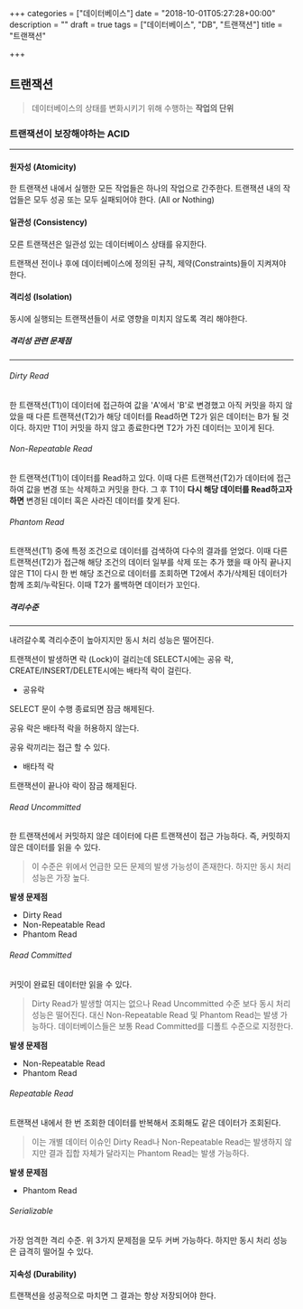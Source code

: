 +++
categories = ["데이터베이스"]
date = "2018-10-01T05:27:28+00:00"
description = ""
draft = true
tags = ["데이터베이스", "DB", "트랜잭션"]
title = "트랜잭션"

+++
## 트랜잭션

> 데이터베이스의 상태를 변화시키기 위해 수행하는 **작업의 단위**

### 트랜잭션이 보장해야하는 ACID

***

#### 원자성 (Atomicity)

한 트랜잭션 내에서 실행한 모든 작업들은 하나의 작업으로 간주한다. 트랜잭션 내의 작업들은 모두 성공 또는 모두 실패되어야 한다. (All or Nothing)

#### 일관성 (Consistency)

모른 트랜잭션은 일관성 있는 데이터베이스 상태를 유지한다.

트랜잭션 전이나 후에 데이터베이스에 정의된 규칙, 제약(Constraints)들이 지켜져야 한다.

#### 격리성 (Isolation)

동시에 실행되는 트랜잭션들이 서로 영향을 미치지 않도록 격리 해야한다.

##### 격리성 관련 문제점

***

###### Dirty Read

한 트랜잭션(T1)이 데이터에 접근하여 값을 'A'에서 'B'로 변경했고 아직 커밋을 하지 않았을 때 다른 트랜잭션(T2)가 해당 데이터를 Read하면 T2가 읽은 데이터는 B가 될 것이다. 하지만 T1이 커밋을 하지 않고 종료한다면 T2가 가진 데이터는 꼬이게 된다.

###### Non-Repeatable Read

한 트랜잭션(T1)이 데이터를 Read하고 있다. 이때 다른 트랜잭션(T2)가 데이터에 접근하여 값을 변경 또는 삭제하고 커밋을 한다. 그 후 T1이 **다시 해당 데이터를 Read하고자 하면** 변경된 데이터 혹은 사라진 데이터를 찾게 된다.

###### Phantom Read

트랜잭션(T1) 중에 특정 조건으로 데이터를 검색하여 다수의 결과를 얻었다. 이때 다른 트랜잭션(T2)가 접근해 해당 조건의 데이터 일부를 삭제 또는 추가 했을 때 아직 끝나지 않은 T1이 다시 한 번 해당 조건으로 데이터를 조회하면 T2에서 추가/삭제된 데이터가 함께 조회/누락된다. 이때 T2가 롤백하면 데이터가 꼬인다.

##### 격리수준

***

내려갈수록 격리수준이 높아지지만 동시 처리 성능은 떨어진다.

트랜잭션이 발생하면 락 (Lock)이 걸리는데 SELECT시에는 공유 락, CREATE/INSERT/DELETE시에는 배타적 락이 걸린다.

* 공유락

SELECT 문이 수행 종료되면 잠금 해제된다.

공유 락은 배타적 락을 허용하지 않는다. 

공유 락끼리는 접근 할 수 있다.

* 배타적 락

트랜잭션이 끝나야 락이 잠금 해제된다.

###### Read Uncommitted

한 트랜잭션에서 커밋하지 않은 데이터에 다른 트랜잭션이 접근 가능하다. 즉, 커밋하지 않은 데이터를 읽을 수 있다.

> 이 수준은 위에서 언급한 모든 문제의 발생 가능성이 존재한다. 하지만 동시 처리 성능은 가장 높다.

**발생 문제점**

* Dirty Read
* Non-Repeatable Read
* Phantom Read

###### Read Committed

커밋이 완료된 데이터만 읽을 수 있다.

> Dirty Read가 발생할 여지는 없으나 Read Uncommitted 수준 보다 동시 처리 성능은 떨어진다. 대신 Non-Repeatable Read 및 Phantom Read는 발생 가능하다. 데이터베이스들은 보통 Read Committed를 디폴트 수준으로 지정한다.

**발생 문제점**

* Non-Repeatable Read
* Phantom Read

###### Repeatable Read

트랜잭션 내에서 한 번 조회한 데이터를 반복해서 조회해도 같은 데이터가 조회된다.

> 이는 개별 데이터 이슈인 Dirty Read나 Non-Repeatable Read는 발생하지 않지만 결과 집합 자체가 달라지는 Phantom Read는 발생 가능하다.

**발생 문제점**

* Phantom Read

###### Serializable

가장 엄격한 격리 수준. 위 3가지 문제점을 모두 커버 가능하다. 하지만 동시 처리 성능은 급격히 떨어질 수 있다.

#### 지속성 (Durability)

트랜잭션을 성공적으로 마치면 그 결과는 항상 저장되어야 한다.